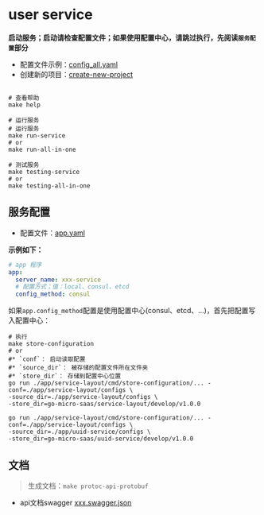 # user service

**启动服务；启动请检查配置文件；如果使用配置中心，请跳过执行，先阅读`服务配置`部分**

* 配置文件示例：[config_all.yaml](https://github.com/ikaiguang/go-srv-kit/blob/main/testdata/configs/configs/config_all.yaml)
* 创建新的项目：[create-new-project](./README-NEW-PROJECT.md)

```shell

# 查看帮助
make help

# 运行服务
# 运行服务
make run-service
# or
make run-all-in-one

# 测试服务
make testing-service
# or
make testing-all-in-one
```

## 服务配置

* 配置文件：[app.yaml](./app/service-layout/configs/app.yaml)

**示例如下：**

```yaml
# app 程序
app:
  server_name: xxx-service
  # 配置方式；值：local、consul、etcd
  config_method: consul
```

如果`app.config_method`配置是使用配置中心(consul、etcd、...)，首先把配置写入配置中心：

```shell
# 执行
make store-configuration
# or
#* `conf`： 启动读取配置
#* `source_dir`： 被存储的配置文件所在文件夹
#* `store_dir`： 存储到配置中心位置
go run ./app/service-layout/cmd/store-configuration/... -conf=./app/service-layout/configs \
-source_dir=./app/service-layout/configs \
-store_dir=go-micro-saas/service-layout/develop/v1.0.0

go run ./app/service-layout/cmd/store-configuration/... -conf=./app/service-layout/configs \
-source_dir=./app/uuid-service/configs \
-store_dir=go-micro-saas/uuid-service/develop/v1.0.0
```

## 文档

> 生成文档：`make protoc-api-protobuf`

* api文档swagger [xxx.swagger.json](api/testing-service/v1/services/testdata.service.v1.swagger.json)
